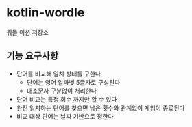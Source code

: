 # kotlin-wordle
워들 미션 저장소

## 기능 요구사항  

- 단어를 비교해 일치 상태를 구한다  
  - 단어는 영어 알파벳 5글자로 구성된다  
  - 대소문자 구분없이 처리한다  
- 단어 비교는 특정 회수 까지만 할 수 있다  
- 완전 일치하는 단어를 찾으면 남은 횟수와 관계없이 게임이 종료된다  
- 비교 대상 단어는 날짜 기반으로 정한다 
